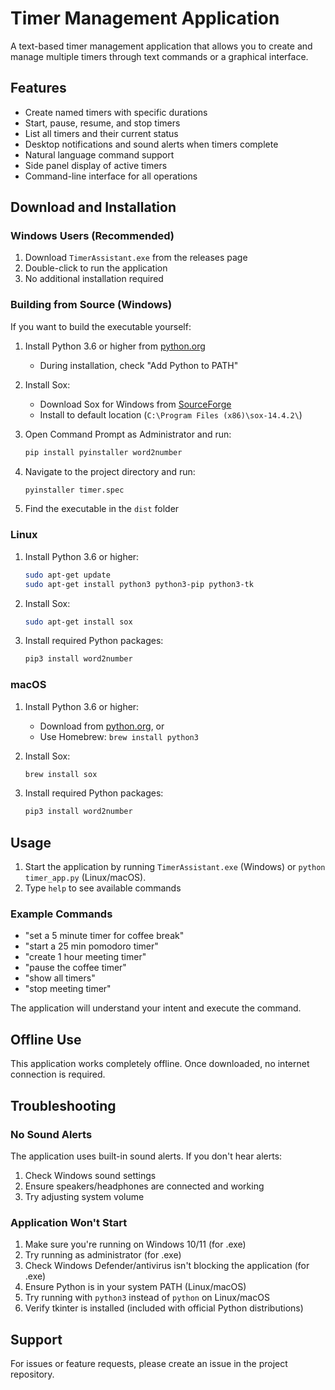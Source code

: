 # Timer Management Application

A text-based timer management application that allows you to create and manage multiple timers through text commands or a graphical interface.

## Features

- Create named timers with specific durations
- Start, pause, resume, and stop timers
- List all timers and their current status
- Desktop notifications and sound alerts when timers complete
- Natural language command support
- Side panel display of active timers
- Command-line interface for all operations

## Download and Installation

### Windows Users (Recommended)

1. Download `TimerAssistant.exe` from the releases page
2. Double-click to run the application
3. No additional installation required

### Building from Source (Windows)

If you want to build the executable yourself:

1. Install Python 3.6 or higher from [python.org](https://python.org)
   - During installation, check "Add Python to PATH"

2. Install Sox:
   - Download Sox for Windows from [SourceForge](https://sourceforge.net/projects/sox/files/sox/)
   - Install to default location (`C:\Program Files (x86)\sox-14.4.2\`)

3. Open Command Prompt as Administrator and run:
   ```cmd
   pip install pyinstaller word2number
   ```

4. Navigate to the project directory and run:
   ```cmd
   pyinstaller timer.spec
   ```

5. Find the executable in the `dist` folder

### Linux

1. Install Python 3.6 or higher:
   ```bash
   sudo apt-get update
   sudo apt-get install python3 python3-pip python3-tk
   ```

2. Install Sox:
   ```bash
   sudo apt-get install sox
   ```

3. Install required Python packages:
   ```bash
   pip3 install word2number
   ```

### macOS

1. Install Python 3.6 or higher:
   - Download from [python.org](https://python.org), or
   - Use Homebrew: `brew install python3`

2. Install Sox:
   ```bash
   brew install sox
   ```

3. Install required Python packages:
   ```bash
   pip3 install word2number
   ```

## Usage

1. Start the application by running `TimerAssistant.exe` (Windows) or `python timer_app.py` (Linux/macOS).
2. Type `help` to see available commands

### Example Commands

- "set a 5 minute timer for coffee break"
- "start a 25 min pomodoro timer"
- "create 1 hour meeting timer"
- "pause the coffee timer"
- "show all timers"
- "stop meeting timer"

The application will understand your intent and execute the command.

## Offline Use

This application works completely offline. Once downloaded, no internet connection is required.

## Troubleshooting

### No Sound Alerts

The application uses built-in sound alerts. If you don't hear alerts:
1. Check Windows sound settings
2. Ensure speakers/headphones are connected and working
3. Try adjusting system volume

### Application Won't Start

1. Make sure you're running on Windows 10/11 (for .exe)
2. Try running as administrator (for .exe)
3. Check Windows Defender/antivirus isn't blocking the application (for .exe)
4. Ensure Python is in your system PATH (Linux/macOS)
5. Try running with `python3` instead of `python` on Linux/macOS
6. Verify tkinter is installed (included with official Python distributions)

## Support

For issues or feature requests, please create an issue in the project repository.
